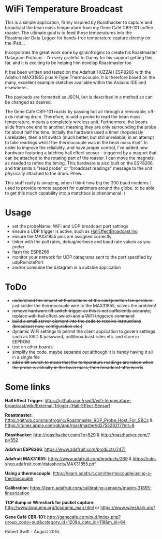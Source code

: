 # WiFi Temperature Broadcast
This is a simple application, firmly inspired by Roasthacker to capture and broadcast the bean mass temperature from my Gene Café CBR-101 coffee roaster. The ultimate goal is to feed these temperatures into the Roastmaster Data Logger for hands-free temperature capture directly on the iPad…

Incorporates the great work done by @rainfroginc to create his Roastmaster Datagram Protocol - I'm very grateful to Danny for his support getting this far, and it is exciting to be helping him develop Roastmaster too

It has been written and tested on the Adafruit HUZZAH ESP8266 with the Adafruit MAX31855 plus K-Type Thermocouple. It is therefore based on the many, excellent example sketches available within the Arduino IDE and elsewhere…

The payloads are formatted as JSON, but is described in a method so can be changed as desired.

The Gene Café CBR-101 roasts by passing hot air through a removable, off-axis rotating drum. Therefore, to add a probe to read the bean mass temperature, means a completely wireless unit. Furthermore, the beans slide from one end to another, meaning they are only surrounding the probe for about half the time. Initially the hardware used a timer (hopelessly unreliable), then a tilt switch (much better, but still unreliable) in an attempt to take readings whilst the thermocouple was in the bean mass itself. In order to improve the reliability, and have proper control, I've added new hardware featuring a latching hall effect sensor - triggered by a magnet that can be attached to the rotating part of the roaster. I can move the magnets as needed to refine the timing. This hardware is also built on the ESP8266, and transmits a "read probe" or "broadcast readings" message to the unit physically attached to the drum. Phew...
 
This stuff really is amazing, when I think how big the 300 baud modems I used to provide remote support for customers around the globe, to be able to get this much capability into a matchbox is phenomenal :)

# Usage
- set the probeName, WiFi and UDP broadcast port settings
- ensure a UDP trigger is active, such as [HallEffectBroadcast.ino](https://github.com/rswift/wifi-temperature-broadcast/blob/master/HallEffectBroadcast/HallEffectBroadcast.ino)
- ensure the MAX31855 pins are assigned correctly
- tinker with the poll rates, debug/verbose and baud rate values as you prefer
- flash the ESP8266
- monitor your network for UDP datagrams sent to the port specified by udpRemotePort
- and/or consume the datagram in a suitable application

# ToDo
- ~~understand the impact of fluctuations of the cold junction temperature~~ just solder the thermocouple wire to the MAX31855, solves the problem!
- ~~remove hardware tilt switch trigger as this is not sufficiently accurate, replace with hall effect switch and a WiFi triggered command~~
- ~~build a small server element into the code to receive instructions (broadcast now, configuration etc.)~~
- dynamic WiFi settings to permit the client application to govern settings such as SSID & password, poll/broadcast rates etc. and store in EEPROM
- test on other boards
- simplify the code, maybe separate out although it is handy having it all in a single file
- ~~add a tilt switch to mean that the temperature readings are taken when the probe is actually in the bean mass, then broadcast afterwards~~
 
# Some links
**Hall Effect Trigger**: https://github.com/rswift/wifi-temperature-broadcast/wiki/External-Trigger-(Hall-Effect-Sensor)

**Roastmaster**: https://github.com/rainfroginc/Roastmaster_RDP_Probe_Host_For_SBCs & https://itunes.apple.com/gb/app/roastmaster/id375526217?mt=8

**Roasthacker**: http://roasthacker.com/?p=529 & http://roasthacker.com/?p=552

**Adafruit ESP8266**: https://www.adafruit.com/products/2471

**Adafruit MAX31855**: https://www.adafruit.com/products/269 & https://cdn-shop.adafruit.com/datasheets/MAX31855.pdf

**Using a thermocouple**: https://learn.adafruit.com/thermocouple/using-a-thermocouple

**Calibration**: https://learn.adafruit.com/calibrating-sensors/maxim-31855-linearization

**TCP dump or Wireshark for packet capture**: http://www.tcpdump.org/tcpdump_man.html or https://www.wireshark.org/

**Gene Café CBR-101**: http://genecafe.com/pud/index.php?group_code=pud&category_id=120&p_cate_id=118&m_id=64

Robert Swift - August 2016.
